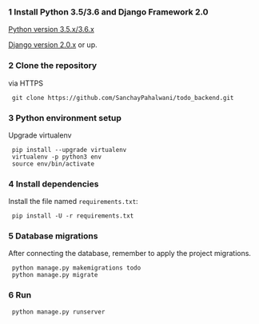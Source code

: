 ### 1 Install Python 3.5/3.6 and Django Framework 2.0
 
 [Python version 3.5.x/3.6.x](https://www.python.org/downloads/)
 
 [Django version 2.0.x](https://docs.djangoproject.com/en/2.0/intro/install/) or up.
 
### 2 Clone the repository
 
 via HTTPS
 
     git clone https://github.com/SanchayPahalwani/todo_backend.git

 
### 3 Python environment setup
 Upgrade virtualenv

     pip install --upgrade virtualenv 
     virtualenv -p python3 env 
     source env/bin/activate
 

### 4 Install dependencies
 Install the file named `requirements.txt`:
 
     pip install -U -r requirements.txt
 
 
### 5 Database migrations
 After connecting the database, remember to apply the project migrations.
 
     python manage.py makemigrations todo 
     python manage.py migrate
 
### 6 Run

     python manage.py runserver
